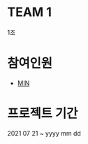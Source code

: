 TEAM 1
====
1조

# 참여인원
- <a href="https://github.com/minusminu" target="_blank">MIN</a>


# 프로젝트 기간
2021 07 21 ~ yyyy mm dd

# 
